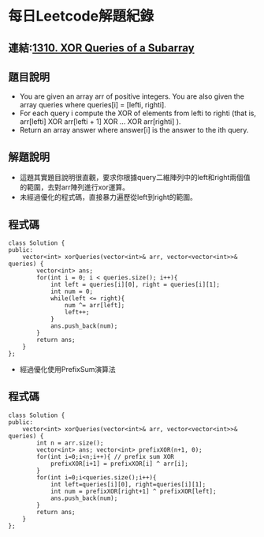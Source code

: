 # 每日Leetcode解題紀錄
## 連結:[1310. XOR Queries of a Subarray](https://leetcode.com/problems/xor-queries-of-a-subarray/description/?envType=daily-question&envId=2024-09-13)
## 題目說明
- You are given an array arr of positive integers. You are also given the array queries where queries[i] = [lefti, righti].
- For each query i compute the XOR of elements from lefti to righti (that is, arr[lefti] XOR arr[lefti + 1] XOR ... XOR arr[righti] ).
- Return an array answer where answer[i] is the answer to the ith query.
## 解題說明
- 這題其實題目說明很直觀，要求你根據query二維陣列中的left和right兩個值的範圍，去對arr陣列進行xor運算。
- 未經過優化的程式碼，直接暴力遍歷從left到right的範圍。
## 程式碼
```
class Solution {
public:
    vector<int> xorQueries(vector<int>& arr, vector<vector<int>>& queries) {
        vector<int> ans;
        for(int i = 0; i < queries.size(); i++){
            int left = queries[i][0], right = queries[i][1];
            int num = 0;
            while(left <= right){
                num ^= arr[left];
                left++;
            }
            ans.push_back(num);
        }
        return ans;
    }
};
```
- 經過優化使用PrefixSum演算法
## 程式碼
```
class Solution {
public:
    vector<int> xorQueries(vector<int>& arr, vector<vector<int>>& queries) {
        int n = arr.size();
        vector<int> ans; vector<int> prefixXOR(n+1, 0);
        for(int i=0;i<n;i++){ // prefix sum XOR
            prefixXOR[i+1] = prefixXOR[i] ^ arr[i];
        }
        for(int i=0;i<queries.size();i++){
            int left=queries[i][0], right=queries[i][1];
            int num = prefixXOR[right+1] ^ prefixXOR[left];
            ans.push_back(num);
        }
        return ans;
    }
};
```
